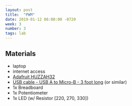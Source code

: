 ```yaml
---
layout: post
title:  "PWM"
date: 2019-01-12 06:00:00 -0720
week: 3
number: 3
tags: lab
---
```


## Materials

* laptop
* internet access
* [Adafruit HUZZAH32](https://www.adafruit.com/product/3591)
* [USB cable - USB A to Micro-B - 3 foot long](https://www.adafruit.com/product/592) (or similar)
* 1x Breadboard
* 1x Potentiometer
* 1x LED (w/ Resistor [220, 270, 330])
